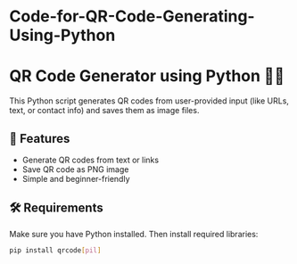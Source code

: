 # Code-for-QR-Code-Generating-Using-Python

# QR Code Generator using Python 🧾🐍



This Python script generates QR codes from user-provided input (like URLs, text, or contact info) and saves them as image files.

## 📌 Features

- Generate QR codes from text or links
- Save QR code as PNG image
- Simple and beginner-friendly

## 🛠️ Requirements

Make sure you have Python installed. Then install required libraries:

```bash
pip install qrcode[pil]
